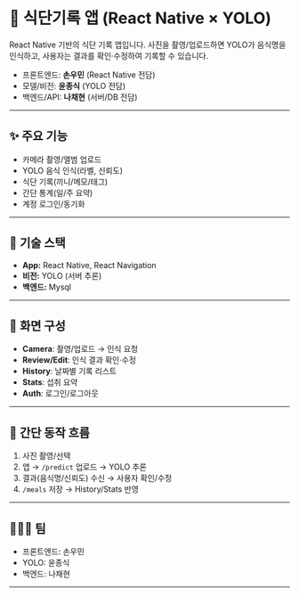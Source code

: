 # 🍱 식단기록 앱 (React Native × YOLO)

React Native 기반의 식단 기록 앱입니다. 사진을 촬영/업로드하면 YOLO가 음식명을 인식하고, 사용자는 결과를 확인·수정하여 기록할 수 있습니다.

- 프론트엔드: **손우민** (React Native 전담)
- 모델/비전: **윤종식** (YOLO 전담)
- 백엔드/API: **나채현** (서버/DB 전담)

---

## ✨ 주요 기능
- 카메라 촬영/앨범 업로드
- YOLO 음식 인식(라벨, 신뢰도)
- 식단 기록(끼니/메모/태그)
- 간단 통계(일/주 요약)
- 계정 로그인/동기화

---

## 🧱 기술 스택
- **App:** React Native, React Navigation  
- **비전:** YOLO (서버 추론)  
- **백엔드:** Mysql

---

## 📱 화면 구성
- **Camera**: 촬영/업로드 → 인식 요청  
- **Review/Edit**: 인식 결과 확인·수정  
- **History**: 날짜별 기록 리스트  
- **Stats**: 섭취 요약  
- **Auth**: 로그인/로그아웃  

---


## 🔗 간단 동작 흐름
1) 사진 촬영/선택  
2) 앱 → `/predict` 업로드 → YOLO 추론  
3) 결과(음식명/신뢰도) 수신 → 사용자 확인/수정  
4) `/meals` 저장 → History/Stats 반영  

---



## 🧑‍🤝‍🧑 팀
- 프론트엔드: 손우민  
- YOLO: 윤종식  
- 백엔드: 나채현  

---

